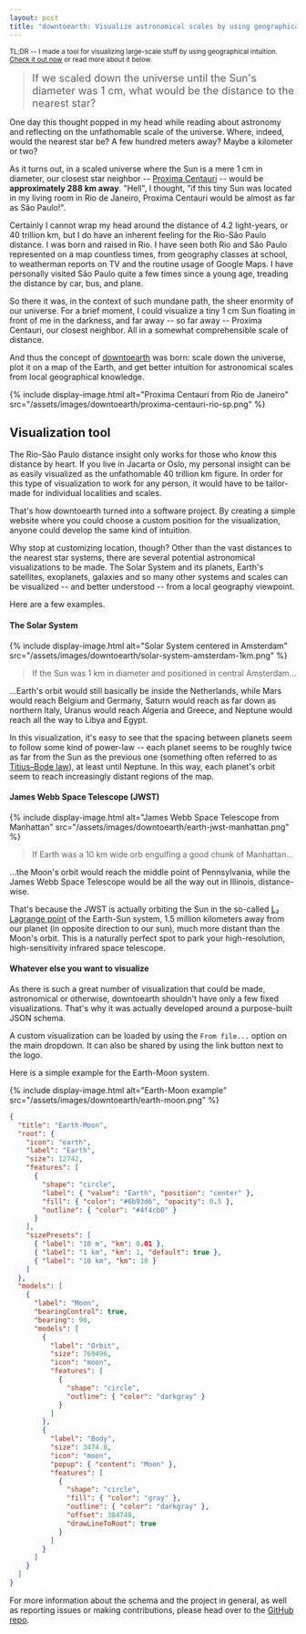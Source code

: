 ```yaml
---
layout: post
title: "downtoearth: Visualize astronomical scales by using geographical intuition"
---
```


<small>TL;DR -- I made a tool for visualizing large-scale stuff by using geographical intuition. [Check it out now](https://pedrosbmartins.github.io/downtoearth/) or read more about it below.</small>

> <span style="font-size:1.3em;">If we scaled down the universe until the Sun's diameter was 1 cm, what would be the distance to the nearest star?</span>

One day this thought popped in my head while reading about astronomy and reflecting on the unfathomable scale of the universe. Where, indeed, would the nearest star be? A few hundred meters away? Maybe a kilometer or two?

As it turns out, in a scaled universe where the Sun is a mere 1 cm in diameter, our closest star neighbor -- [Proxima Centauri](https://en.wikipedia.org/wiki/Proxima_Centauri) -- would be **approximately 288 km away**. "Hell", I thought, "if this tiny Sun was located in my living room in Rio de Janeiro, Proxima Centauri would be almost as far as São Paulo!".

Certainly I cannot wrap my head around the distance of 4.2 light-years, or 40 trillion km, but I do have an inherent feeling for the Rio-São Paulo distance. I was born and raised in Rio. I have seen both Rio and São Paulo represented on a map countless times, from geography classes at school, to weatherman reports on TV and the routine usage of Google Maps. I have personally visited São Paulo quite a few times since a young age, treading the distance by car, bus, and plane.

So there it was, in the context of such mundane path, the sheer enormity of our universe. For a brief moment, I could visualize a tiny 1 cm Sun floating in front of me in the darkness, and far away -- so far away -- Proxima Centauri, our closest neighbor. All in a somewhat comprehensible scale of distance.

And thus the concept of [downtoearth](https://pedrosbmartins.github.io/downtoearth/) was born: scale down the universe, plot it on a map of the Earth, and get better intuition for astronomical scales from local geographical knowledge.

{% include display-image.html alt="Proxima Centauri from Rio de Janeiro" src="/assets/images/downtoearth/proxima-centauri-rio-sp.png" %}

## Visualization tool

The Rio-São Paulo distance insight only works for those who _know_ this distance by heart. If you live in Jacarta or Oslo, my personal insight can be as easily visualized as the unfathomable 40 trillion km figure. In order for this type of visualization to work for any person, it would have to be tailor-made for individual localities and scales.

That's how downtoearth turned into a software project. By creating a simple website where you could choose a custom position for the visualization, anyone could develop the same kind of intuition.

Why stop at customizing location, though? Other than the vast distances to the nearest star systems, there are several potential astronomical visualizations to be made. The Solar System and its planets, Earth's satellites, exoplanets, galaxies and so many other systems and scales can be visualized -- and better understood -- from a local geography viewpoint.

Here are a few examples.

#### The Solar System

{% include display-image.html alt="Solar System centered in Amsterdam" src="/assets/images/downtoearth/solar-system-amsterdam-1km.png" %}

> If the Sun was 1 km in diameter and positioned in central Amsterdam...

...Earth's orbit would still basically be inside the Netherlands, while Mars would reach Belgium and Germany, Saturn would reach as far down as northern Italy, Uranus would reach Algeria and Greece, and Neptune would reach all the way to Libya and Egypt.

In this visualization, it's easy to see that the spacing between planets seem to follow some kind of power-law -- each planet seems to be roughly twice as far from the Sun as the previous one (something often referred to as [Titius–Bode law](https://en.wikipedia.org/wiki/Titius%E2%80%93Bode_law)), at least until Neptune. In this way, each planet's orbit seem to reach increasingly distant regions of the map.

#### James Webb Space Telescope (JWST)

{% include display-image.html alt="James Webb Space Telescope from Manhattan" src="/assets/images/downtoearth/earth-jwst-manhattan.png" %}

> If Earth was a 10 km wide orb engulfing a good chunk of Manhattan...

...the Moon's orbit would reach the middle point of Pennsylvania, while the James Webb Space Telescope would be all the way out in Illinois, distance-wise.

That's because the JWST is actually orbiting the Sun in the so-called [L₂ Lagrange point](https://en.wikipedia.org/wiki/Lagrange_point#L2_point) of the Earth-Sun system, 1.5 million kilometers away from our planet (in opposite direction to our sun), much more distant than the Moon's orbit. This is a naturally perfect spot to park your high-resolution, high-sensitivity infrared space telescope.

#### Whatever else you want to visualize

As there is such a great number of visualization that could be made, astronomical or otherwise, downtoearth shouldn't have only a few fixed visualizations. That's why it was actually developed around a purpose-built JSON schema.

A custom visualization can be loaded by using the `From file...` option on the main dropdown. It can also be shared by using the link button next to the logo.

Here is a simple example for the Earth-Moon system.

{% include display-image.html alt="Earth-Moon example" src="/assets/images/downtoearth/earth-moon.png" %}

```json
{
  "title": "Earth-Moon",
  "root": {
    "icon": "earth",
    "label": "Earth",
    "size": 12742,
    "features": [
      {
        "shape": "circle",
        "label": { "value": "Earth", "position": "center" },
        "fill": { "color": "#6b93d6", "opacity": 0.5 },
        "outline": { "color": "#4f4cb0" }
      }
    ],
    "sizePresets": [
      { "label": "10 m", "km": 0.01 },
      { "label": "1 km", "km": 1, "default": true },
      { "label": "10 km", "km": 10 }
    ]
  },
  "models": [
    {
      "label": "Moon",
      "bearingControl": true,
      "bearing": 90,
      "models": [
        {
          "label": "Orbit",
          "size": 769496,
          "icon": "moon",
          "features": [
            {
              "shape": "circle",
              "outline": { "color": "darkgray" }
            }
          ]
        },
        {
          "label": "Body",
          "size": 3474.8,
          "icon": "moon",
          "popup": { "content": "Moon" },
          "features": [
            {
              "shape": "circle",
              "fill": { "color": "gray" },
              "outline": { "color": "darkgray" },
              "offset": 384748,
              "drawLineToRoot": true
            }
          ]
        }
      ]
    }
  ]
}
```

For more information about the schema and the project in general, as well as reporting issues or making contributions, please head over to the [GitHub repo](https://github.com/pedrosbmartins/downtoearth).
